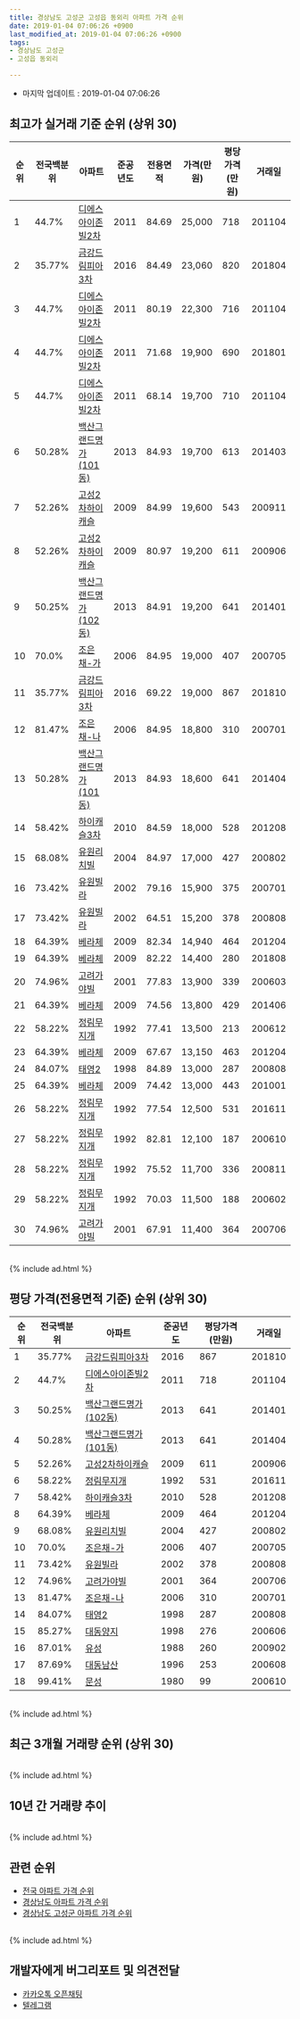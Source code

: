 ```yaml
---
title: 경상남도 고성군 고성읍 동외리 아파트 가격 순위
date: 2019-01-04 07:06:26 +0900
last_modified_at: 2019-01-04 07:06:26 +0900
tags:
- 경상남도 고성군
- 고성읍 동외리

---
```


* 마지막 업데이트 : 2019-01-04 07:06:26

## 최고가 실거래 기준 순위 (상위 30)


|순위|전국백분위|아파트|준공년도|전용면적|가격(만원)|평당가격(만원)|거래일|
|---|---|---|---|---|---|---|---|
|1|44.7%|[디에스아이존빌2차](https://search.naver.com/search.naver?query=%EA%B2%BD%EC%83%81%EB%82%A8%EB%8F%84+%EA%B3%A0%EC%84%B1%EA%B5%B0+%EA%B3%A0%EC%84%B1%EC%9D%8D+%EB%8F%99%EC%99%B8%EB%A6%AC+%EB%94%94%EC%97%90%EC%8A%A4%EC%95%84%EC%9D%B4%EC%A1%B4%EB%B9%8C2%EC%B0%A8)|2011|84.69|25,000|718|201104|
|2|35.77%|[금강드림피아3차](https://search.naver.com/search.naver?query=%EA%B2%BD%EC%83%81%EB%82%A8%EB%8F%84+%EA%B3%A0%EC%84%B1%EA%B5%B0+%EA%B3%A0%EC%84%B1%EC%9D%8D+%EB%8F%99%EC%99%B8%EB%A6%AC+%EA%B8%88%EA%B0%95%EB%93%9C%EB%A6%BC%ED%94%BC%EC%95%843%EC%B0%A8)|2016|84.49|23,060|820|201804|
|3|44.7%|[디에스아이존빌2차](https://search.naver.com/search.naver?query=%EA%B2%BD%EC%83%81%EB%82%A8%EB%8F%84+%EA%B3%A0%EC%84%B1%EA%B5%B0+%EA%B3%A0%EC%84%B1%EC%9D%8D+%EB%8F%99%EC%99%B8%EB%A6%AC+%EB%94%94%EC%97%90%EC%8A%A4%EC%95%84%EC%9D%B4%EC%A1%B4%EB%B9%8C2%EC%B0%A8)|2011|80.19|22,300|716|201104|
|4|44.7%|[디에스아이존빌2차](https://search.naver.com/search.naver?query=%EA%B2%BD%EC%83%81%EB%82%A8%EB%8F%84+%EA%B3%A0%EC%84%B1%EA%B5%B0+%EA%B3%A0%EC%84%B1%EC%9D%8D+%EB%8F%99%EC%99%B8%EB%A6%AC+%EB%94%94%EC%97%90%EC%8A%A4%EC%95%84%EC%9D%B4%EC%A1%B4%EB%B9%8C2%EC%B0%A8)|2011|71.68|19,900|690|201801|
|5|44.7%|[디에스아이존빌2차](https://search.naver.com/search.naver?query=%EA%B2%BD%EC%83%81%EB%82%A8%EB%8F%84+%EA%B3%A0%EC%84%B1%EA%B5%B0+%EA%B3%A0%EC%84%B1%EC%9D%8D+%EB%8F%99%EC%99%B8%EB%A6%AC+%EB%94%94%EC%97%90%EC%8A%A4%EC%95%84%EC%9D%B4%EC%A1%B4%EB%B9%8C2%EC%B0%A8)|2011|68.14|19,700|710|201104|
|6|50.28%|[백산그랜드명가(101동)](https://search.naver.com/search.naver?query=%EA%B2%BD%EC%83%81%EB%82%A8%EB%8F%84+%EA%B3%A0%EC%84%B1%EA%B5%B0+%EA%B3%A0%EC%84%B1%EC%9D%8D+%EB%8F%99%EC%99%B8%EB%A6%AC+%EB%B0%B1%EC%82%B0%EA%B7%B8%EB%9E%9C%EB%93%9C%EB%AA%85%EA%B0%80%28101%EB%8F%99%29)|2013|84.93|19,700|613|201403|
|7|52.26%|[고성2차하이캐슬](https://search.naver.com/search.naver?query=%EA%B2%BD%EC%83%81%EB%82%A8%EB%8F%84+%EA%B3%A0%EC%84%B1%EA%B5%B0+%EA%B3%A0%EC%84%B1%EC%9D%8D+%EB%8F%99%EC%99%B8%EB%A6%AC+%EA%B3%A0%EC%84%B12%EC%B0%A8%ED%95%98%EC%9D%B4%EC%BA%90%EC%8A%AC)|2009|84.99|19,600|543|200911|
|8|52.26%|[고성2차하이캐슬](https://search.naver.com/search.naver?query=%EA%B2%BD%EC%83%81%EB%82%A8%EB%8F%84+%EA%B3%A0%EC%84%B1%EA%B5%B0+%EA%B3%A0%EC%84%B1%EC%9D%8D+%EB%8F%99%EC%99%B8%EB%A6%AC+%EA%B3%A0%EC%84%B12%EC%B0%A8%ED%95%98%EC%9D%B4%EC%BA%90%EC%8A%AC)|2009|80.97|19,200|611|200906|
|9|50.25%|[백산그랜드명가(102동)](https://search.naver.com/search.naver?query=%EA%B2%BD%EC%83%81%EB%82%A8%EB%8F%84+%EA%B3%A0%EC%84%B1%EA%B5%B0+%EA%B3%A0%EC%84%B1%EC%9D%8D+%EB%8F%99%EC%99%B8%EB%A6%AC+%EB%B0%B1%EC%82%B0%EA%B7%B8%EB%9E%9C%EB%93%9C%EB%AA%85%EA%B0%80%28102%EB%8F%99%29)|2013|84.91|19,200|641|201401|
|10|70.0%|[조은채-가](https://search.naver.com/search.naver?query=%EA%B2%BD%EC%83%81%EB%82%A8%EB%8F%84+%EA%B3%A0%EC%84%B1%EA%B5%B0+%EA%B3%A0%EC%84%B1%EC%9D%8D+%EB%8F%99%EC%99%B8%EB%A6%AC+%EC%A1%B0%EC%9D%80%EC%B1%84-%EA%B0%80)|2006|84.95|19,000|407|200705|
|11|35.77%|[금강드림피아3차](https://search.naver.com/search.naver?query=%EA%B2%BD%EC%83%81%EB%82%A8%EB%8F%84+%EA%B3%A0%EC%84%B1%EA%B5%B0+%EA%B3%A0%EC%84%B1%EC%9D%8D+%EB%8F%99%EC%99%B8%EB%A6%AC+%EA%B8%88%EA%B0%95%EB%93%9C%EB%A6%BC%ED%94%BC%EC%95%843%EC%B0%A8)|2016|69.22|19,000|867|201810|
|12|81.47%|[조은채-나](https://search.naver.com/search.naver?query=%EA%B2%BD%EC%83%81%EB%82%A8%EB%8F%84+%EA%B3%A0%EC%84%B1%EA%B5%B0+%EA%B3%A0%EC%84%B1%EC%9D%8D+%EB%8F%99%EC%99%B8%EB%A6%AC+%EC%A1%B0%EC%9D%80%EC%B1%84-%EB%82%98)|2006|84.95|18,800|310|200701|
|13|50.28%|[백산그랜드명가(101동)](https://search.naver.com/search.naver?query=%EA%B2%BD%EC%83%81%EB%82%A8%EB%8F%84+%EA%B3%A0%EC%84%B1%EA%B5%B0+%EA%B3%A0%EC%84%B1%EC%9D%8D+%EB%8F%99%EC%99%B8%EB%A6%AC+%EB%B0%B1%EC%82%B0%EA%B7%B8%EB%9E%9C%EB%93%9C%EB%AA%85%EA%B0%80%28101%EB%8F%99%29)|2013|84.93|18,600|641|201404|
|14|58.42%|[하이캐슬3차](https://search.naver.com/search.naver?query=%EA%B2%BD%EC%83%81%EB%82%A8%EB%8F%84+%EA%B3%A0%EC%84%B1%EA%B5%B0+%EA%B3%A0%EC%84%B1%EC%9D%8D+%EB%8F%99%EC%99%B8%EB%A6%AC+%ED%95%98%EC%9D%B4%EC%BA%90%EC%8A%AC3%EC%B0%A8)|2010|84.59|18,000|528|201208|
|15|68.08%|[유원리치빌](https://search.naver.com/search.naver?query=%EA%B2%BD%EC%83%81%EB%82%A8%EB%8F%84+%EA%B3%A0%EC%84%B1%EA%B5%B0+%EA%B3%A0%EC%84%B1%EC%9D%8D+%EB%8F%99%EC%99%B8%EB%A6%AC+%EC%9C%A0%EC%9B%90%EB%A6%AC%EC%B9%98%EB%B9%8C)|2004|84.97|17,000|427|200802|
|16|73.42%|[유원빌라](https://search.naver.com/search.naver?query=%EA%B2%BD%EC%83%81%EB%82%A8%EB%8F%84+%EA%B3%A0%EC%84%B1%EA%B5%B0+%EA%B3%A0%EC%84%B1%EC%9D%8D+%EB%8F%99%EC%99%B8%EB%A6%AC+%EC%9C%A0%EC%9B%90%EB%B9%8C%EB%9D%BC)|2002|79.16|15,900|375|200701|
|17|73.42%|[유원빌라](https://search.naver.com/search.naver?query=%EA%B2%BD%EC%83%81%EB%82%A8%EB%8F%84+%EA%B3%A0%EC%84%B1%EA%B5%B0+%EA%B3%A0%EC%84%B1%EC%9D%8D+%EB%8F%99%EC%99%B8%EB%A6%AC+%EC%9C%A0%EC%9B%90%EB%B9%8C%EB%9D%BC)|2002|64.51|15,200|378|200808|
|18|64.39%|[베라체](https://search.naver.com/search.naver?query=%EA%B2%BD%EC%83%81%EB%82%A8%EB%8F%84+%EA%B3%A0%EC%84%B1%EA%B5%B0+%EA%B3%A0%EC%84%B1%EC%9D%8D+%EB%8F%99%EC%99%B8%EB%A6%AC+%EB%B2%A0%EB%9D%BC%EC%B2%B4)|2009|82.34|14,940|464|201204|
|19|64.39%|[베라체](https://search.naver.com/search.naver?query=%EA%B2%BD%EC%83%81%EB%82%A8%EB%8F%84+%EA%B3%A0%EC%84%B1%EA%B5%B0+%EA%B3%A0%EC%84%B1%EC%9D%8D+%EB%8F%99%EC%99%B8%EB%A6%AC+%EB%B2%A0%EB%9D%BC%EC%B2%B4)|2009|82.22|14,400|280|201808|
|20|74.96%|[고려가야빌](https://search.naver.com/search.naver?query=%EA%B2%BD%EC%83%81%EB%82%A8%EB%8F%84+%EA%B3%A0%EC%84%B1%EA%B5%B0+%EA%B3%A0%EC%84%B1%EC%9D%8D+%EB%8F%99%EC%99%B8%EB%A6%AC+%EA%B3%A0%EB%A0%A4%EA%B0%80%EC%95%BC%EB%B9%8C)|2001|77.83|13,900|339|200603|
|21|64.39%|[베라체](https://search.naver.com/search.naver?query=%EA%B2%BD%EC%83%81%EB%82%A8%EB%8F%84+%EA%B3%A0%EC%84%B1%EA%B5%B0+%EA%B3%A0%EC%84%B1%EC%9D%8D+%EB%8F%99%EC%99%B8%EB%A6%AC+%EB%B2%A0%EB%9D%BC%EC%B2%B4)|2009|74.56|13,800|429|201406|
|22|58.22%|[정림무지개](https://search.naver.com/search.naver?query=%EA%B2%BD%EC%83%81%EB%82%A8%EB%8F%84+%EA%B3%A0%EC%84%B1%EA%B5%B0+%EA%B3%A0%EC%84%B1%EC%9D%8D+%EB%8F%99%EC%99%B8%EB%A6%AC+%EC%A0%95%EB%A6%BC%EB%AC%B4%EC%A7%80%EA%B0%9C)|1992|77.41|13,500|213|200612|
|23|64.39%|[베라체](https://search.naver.com/search.naver?query=%EA%B2%BD%EC%83%81%EB%82%A8%EB%8F%84+%EA%B3%A0%EC%84%B1%EA%B5%B0+%EA%B3%A0%EC%84%B1%EC%9D%8D+%EB%8F%99%EC%99%B8%EB%A6%AC+%EB%B2%A0%EB%9D%BC%EC%B2%B4)|2009|67.67|13,150|463|201204|
|24|84.07%|[태영2](https://search.naver.com/search.naver?query=%EA%B2%BD%EC%83%81%EB%82%A8%EB%8F%84+%EA%B3%A0%EC%84%B1%EA%B5%B0+%EA%B3%A0%EC%84%B1%EC%9D%8D+%EB%8F%99%EC%99%B8%EB%A6%AC+%ED%83%9C%EC%98%812)|1998|84.89|13,000|287|200808|
|25|64.39%|[베라체](https://search.naver.com/search.naver?query=%EA%B2%BD%EC%83%81%EB%82%A8%EB%8F%84+%EA%B3%A0%EC%84%B1%EA%B5%B0+%EA%B3%A0%EC%84%B1%EC%9D%8D+%EB%8F%99%EC%99%B8%EB%A6%AC+%EB%B2%A0%EB%9D%BC%EC%B2%B4)|2009|74.42|13,000|443|201001|
|26|58.22%|[정림무지개](https://search.naver.com/search.naver?query=%EA%B2%BD%EC%83%81%EB%82%A8%EB%8F%84+%EA%B3%A0%EC%84%B1%EA%B5%B0+%EA%B3%A0%EC%84%B1%EC%9D%8D+%EB%8F%99%EC%99%B8%EB%A6%AC+%EC%A0%95%EB%A6%BC%EB%AC%B4%EC%A7%80%EA%B0%9C)|1992|77.54|12,500|531|201611|
|27|58.22%|[정림무지개](https://search.naver.com/search.naver?query=%EA%B2%BD%EC%83%81%EB%82%A8%EB%8F%84+%EA%B3%A0%EC%84%B1%EA%B5%B0+%EA%B3%A0%EC%84%B1%EC%9D%8D+%EB%8F%99%EC%99%B8%EB%A6%AC+%EC%A0%95%EB%A6%BC%EB%AC%B4%EC%A7%80%EA%B0%9C)|1992|82.81|12,100|187|200610|
|28|58.22%|[정림무지개](https://search.naver.com/search.naver?query=%EA%B2%BD%EC%83%81%EB%82%A8%EB%8F%84+%EA%B3%A0%EC%84%B1%EA%B5%B0+%EA%B3%A0%EC%84%B1%EC%9D%8D+%EB%8F%99%EC%99%B8%EB%A6%AC+%EC%A0%95%EB%A6%BC%EB%AC%B4%EC%A7%80%EA%B0%9C)|1992|75.52|11,700|336|200811|
|29|58.22%|[정림무지개](https://search.naver.com/search.naver?query=%EA%B2%BD%EC%83%81%EB%82%A8%EB%8F%84+%EA%B3%A0%EC%84%B1%EA%B5%B0+%EA%B3%A0%EC%84%B1%EC%9D%8D+%EB%8F%99%EC%99%B8%EB%A6%AC+%EC%A0%95%EB%A6%BC%EB%AC%B4%EC%A7%80%EA%B0%9C)|1992|70.03|11,500|188|200602|
|30|74.96%|[고려가야빌](https://search.naver.com/search.naver?query=%EA%B2%BD%EC%83%81%EB%82%A8%EB%8F%84+%EA%B3%A0%EC%84%B1%EA%B5%B0+%EA%B3%A0%EC%84%B1%EC%9D%8D+%EB%8F%99%EC%99%B8%EB%A6%AC+%EA%B3%A0%EB%A0%A4%EA%B0%80%EC%95%BC%EB%B9%8C)|2001|67.91|11,400|364|200706|


<br>
{% include ad.html %}
<br>

## 평당 가격(전용면적 기준) 순위 (상위 30)


|순위|전국백분위|아파트|준공년도|평당가격(만원)|거래일|
|---|---|---|---|---|---|
|1|35.77%|[금강드림피아3차](https://search.naver.com/search.naver?query=%EA%B2%BD%EC%83%81%EB%82%A8%EB%8F%84+%EA%B3%A0%EC%84%B1%EA%B5%B0+%EA%B3%A0%EC%84%B1%EC%9D%8D+%EB%8F%99%EC%99%B8%EB%A6%AC+%EA%B8%88%EA%B0%95%EB%93%9C%EB%A6%BC%ED%94%BC%EC%95%843%EC%B0%A8)|2016|867|201810|
|2|44.7%|[디에스아이존빌2차](https://search.naver.com/search.naver?query=%EA%B2%BD%EC%83%81%EB%82%A8%EB%8F%84+%EA%B3%A0%EC%84%B1%EA%B5%B0+%EA%B3%A0%EC%84%B1%EC%9D%8D+%EB%8F%99%EC%99%B8%EB%A6%AC+%EB%94%94%EC%97%90%EC%8A%A4%EC%95%84%EC%9D%B4%EC%A1%B4%EB%B9%8C2%EC%B0%A8)|2011|718|201104|
|3|50.25%|[백산그랜드명가(102동)](https://search.naver.com/search.naver?query=%EA%B2%BD%EC%83%81%EB%82%A8%EB%8F%84+%EA%B3%A0%EC%84%B1%EA%B5%B0+%EA%B3%A0%EC%84%B1%EC%9D%8D+%EB%8F%99%EC%99%B8%EB%A6%AC+%EB%B0%B1%EC%82%B0%EA%B7%B8%EB%9E%9C%EB%93%9C%EB%AA%85%EA%B0%80%28102%EB%8F%99%29)|2013|641|201401|
|4|50.28%|[백산그랜드명가(101동)](https://search.naver.com/search.naver?query=%EA%B2%BD%EC%83%81%EB%82%A8%EB%8F%84+%EA%B3%A0%EC%84%B1%EA%B5%B0+%EA%B3%A0%EC%84%B1%EC%9D%8D+%EB%8F%99%EC%99%B8%EB%A6%AC+%EB%B0%B1%EC%82%B0%EA%B7%B8%EB%9E%9C%EB%93%9C%EB%AA%85%EA%B0%80%28101%EB%8F%99%29)|2013|641|201404|
|5|52.26%|[고성2차하이캐슬](https://search.naver.com/search.naver?query=%EA%B2%BD%EC%83%81%EB%82%A8%EB%8F%84+%EA%B3%A0%EC%84%B1%EA%B5%B0+%EA%B3%A0%EC%84%B1%EC%9D%8D+%EB%8F%99%EC%99%B8%EB%A6%AC+%EA%B3%A0%EC%84%B12%EC%B0%A8%ED%95%98%EC%9D%B4%EC%BA%90%EC%8A%AC)|2009|611|200906|
|6|58.22%|[정림무지개](https://search.naver.com/search.naver?query=%EA%B2%BD%EC%83%81%EB%82%A8%EB%8F%84+%EA%B3%A0%EC%84%B1%EA%B5%B0+%EA%B3%A0%EC%84%B1%EC%9D%8D+%EB%8F%99%EC%99%B8%EB%A6%AC+%EC%A0%95%EB%A6%BC%EB%AC%B4%EC%A7%80%EA%B0%9C)|1992|531|201611|
|7|58.42%|[하이캐슬3차](https://search.naver.com/search.naver?query=%EA%B2%BD%EC%83%81%EB%82%A8%EB%8F%84+%EA%B3%A0%EC%84%B1%EA%B5%B0+%EA%B3%A0%EC%84%B1%EC%9D%8D+%EB%8F%99%EC%99%B8%EB%A6%AC+%ED%95%98%EC%9D%B4%EC%BA%90%EC%8A%AC3%EC%B0%A8)|2010|528|201208|
|8|64.39%|[베라체](https://search.naver.com/search.naver?query=%EA%B2%BD%EC%83%81%EB%82%A8%EB%8F%84+%EA%B3%A0%EC%84%B1%EA%B5%B0+%EA%B3%A0%EC%84%B1%EC%9D%8D+%EB%8F%99%EC%99%B8%EB%A6%AC+%EB%B2%A0%EB%9D%BC%EC%B2%B4)|2009|464|201204|
|9|68.08%|[유원리치빌](https://search.naver.com/search.naver?query=%EA%B2%BD%EC%83%81%EB%82%A8%EB%8F%84+%EA%B3%A0%EC%84%B1%EA%B5%B0+%EA%B3%A0%EC%84%B1%EC%9D%8D+%EB%8F%99%EC%99%B8%EB%A6%AC+%EC%9C%A0%EC%9B%90%EB%A6%AC%EC%B9%98%EB%B9%8C)|2004|427|200802|
|10|70.0%|[조은채-가](https://search.naver.com/search.naver?query=%EA%B2%BD%EC%83%81%EB%82%A8%EB%8F%84+%EA%B3%A0%EC%84%B1%EA%B5%B0+%EA%B3%A0%EC%84%B1%EC%9D%8D+%EB%8F%99%EC%99%B8%EB%A6%AC+%EC%A1%B0%EC%9D%80%EC%B1%84-%EA%B0%80)|2006|407|200705|
|11|73.42%|[유원빌라](https://search.naver.com/search.naver?query=%EA%B2%BD%EC%83%81%EB%82%A8%EB%8F%84+%EA%B3%A0%EC%84%B1%EA%B5%B0+%EA%B3%A0%EC%84%B1%EC%9D%8D+%EB%8F%99%EC%99%B8%EB%A6%AC+%EC%9C%A0%EC%9B%90%EB%B9%8C%EB%9D%BC)|2002|378|200808|
|12|74.96%|[고려가야빌](https://search.naver.com/search.naver?query=%EA%B2%BD%EC%83%81%EB%82%A8%EB%8F%84+%EA%B3%A0%EC%84%B1%EA%B5%B0+%EA%B3%A0%EC%84%B1%EC%9D%8D+%EB%8F%99%EC%99%B8%EB%A6%AC+%EA%B3%A0%EB%A0%A4%EA%B0%80%EC%95%BC%EB%B9%8C)|2001|364|200706|
|13|81.47%|[조은채-나](https://search.naver.com/search.naver?query=%EA%B2%BD%EC%83%81%EB%82%A8%EB%8F%84+%EA%B3%A0%EC%84%B1%EA%B5%B0+%EA%B3%A0%EC%84%B1%EC%9D%8D+%EB%8F%99%EC%99%B8%EB%A6%AC+%EC%A1%B0%EC%9D%80%EC%B1%84-%EB%82%98)|2006|310|200701|
|14|84.07%|[태영2](https://search.naver.com/search.naver?query=%EA%B2%BD%EC%83%81%EB%82%A8%EB%8F%84+%EA%B3%A0%EC%84%B1%EA%B5%B0+%EA%B3%A0%EC%84%B1%EC%9D%8D+%EB%8F%99%EC%99%B8%EB%A6%AC+%ED%83%9C%EC%98%812)|1998|287|200808|
|15|85.27%|[대동양지](https://search.naver.com/search.naver?query=%EA%B2%BD%EC%83%81%EB%82%A8%EB%8F%84+%EA%B3%A0%EC%84%B1%EA%B5%B0+%EA%B3%A0%EC%84%B1%EC%9D%8D+%EB%8F%99%EC%99%B8%EB%A6%AC+%EB%8C%80%EB%8F%99%EC%96%91%EC%A7%80)|1998|276|200606|
|16|87.01%|[유성](https://search.naver.com/search.naver?query=%EA%B2%BD%EC%83%81%EB%82%A8%EB%8F%84+%EA%B3%A0%EC%84%B1%EA%B5%B0+%EA%B3%A0%EC%84%B1%EC%9D%8D+%EB%8F%99%EC%99%B8%EB%A6%AC+%EC%9C%A0%EC%84%B1)|1988|260|200902|
|17|87.69%|[대동남산](https://search.naver.com/search.naver?query=%EA%B2%BD%EC%83%81%EB%82%A8%EB%8F%84+%EA%B3%A0%EC%84%B1%EA%B5%B0+%EA%B3%A0%EC%84%B1%EC%9D%8D+%EB%8F%99%EC%99%B8%EB%A6%AC+%EB%8C%80%EB%8F%99%EB%82%A8%EC%82%B0)|1996|253|200608|
|18|99.41%|[문성](https://search.naver.com/search.naver?query=%EA%B2%BD%EC%83%81%EB%82%A8%EB%8F%84+%EA%B3%A0%EC%84%B1%EA%B5%B0+%EA%B3%A0%EC%84%B1%EC%9D%8D+%EB%8F%99%EC%99%B8%EB%A6%AC+%EB%AC%B8%EC%84%B1)|1980|99|200610|


<br>
{% include ad.html %}
<br>

## 최근 3개월 거래량 순위 (상위 30)


<div style="width:100%;">
    <canvas id="deal_count_ranking" height="250"></canvas>
</div>


<script>
new Chart(document.getElementById("deal_count_ranking"), {
    type: 'horizontalBar',
    data: {
        labels: ['디에스아이존빌2차', '정림무지개', '대동남산', '유원리치빌'],
        datasets: [{
            label: '실거래 수',
            data: [3, 2, 1, 1],
            borderColor: "rgba(255, 0, 128, 1)",
            backgroundColor: "rgba(255, 0, 128, 0.5)",
            fill: false,
        }]
    },
    options: {
        responsive: true,
        title: {
            display: true,
            text: '최근 3개월 거래량 순위'
        },
        tooltips: {
            mode: 'index',
            intersect: false,
            callbacks: {
                title: function(tooltipItems, data) {
                    return "실거래 수:";
                },
                label: function(tooltipItem, data) {
                    return data.labels[tooltipItem.index] + ": " + tooltipItem.xLabel;
                }
            }
        },
        hover: {
            mode: 'nearest',
            intersect: true
        },
        scales: {
            xAxes: [{
                display: true,
                scaleLabel: {
                    display: true,
                    labelString: '실거래 수'
                },
                ticks: {
                    suggestedMin: 0,
                }
            }],
            yAxes: [{
                display: true,
                ticks: {
                    autoSkip: false,
                    callback: function(value, index, values) {
                        if (value.length > 15)
                            return value.substr(0, 13) + "...";
                        else
                            return value;
                    }
                },
                scaleLabel: {
                    display: false,
                }
            }]
        }
    }
});

</script>


<br>
{% include ad.html %}
<br>

## 10년 간 거래량 추이


<div style="width:100%;">
    <canvas id="deal_progress" height="250"></canvas>
</div>

<script>
new Chart(document.getElementById("deal_progress"), {
    type: 'line',
    data: {
        labels: ['200901','200902','200903','200904','200905','200906','200907','200908','200909','200910','200911','200912','201001','201002','201003','201004','201005','201006','201007','201008','201009','201010','201011','201012','201101','201102','201103','201104','201105','201106','201107','201108','201109','201110','201111','201112','201201','201202','201203','201204','201205','201206','201207','201208','201209','201210','201211','201212','201301','201302','201303','201304','201305','201306','201307','201308','201309','201310','201311','201312','201401','201402','201403','201404','201405','201406','201407','201408','201409','201410','201411','201412','201501','201502','201503','201504','201505','201506','201507','201508','201509','201510','201511','201512','201601','201602','201603','201604','201605','201606','201607','201608','201609','201610','201611','201612','201701','201702','201703','201704','201705','201706','201707','201708','201709','201710','201711','201712','201801','201802','201803','201804','201805','201806','201807','201808','201809','201810','201811','201812','201901'],
        datasets: [{
            label: '실거래 수',
            pointRadius: 1,
            data: [3, 2, 3, 10, 6, 15, 7, 9, 14, 8, 10, 3, 7, 8, 11, 13, 4, 8, 6, 7, 4, 4, 7, 6, 5, 6, 24, 38, 24, 22, 14, 20, 15, 14, 15, 10, 8, 15, 14, 13, 9, 6, 1, 1, 8, 8, 10, 5, 4, 5, 6, 6, 12, 12, 2, 8, 8, 8, 8, 14, 7, 11, 16, 13, 6, 12, 9, 6, 2, 13, 7, 9, 11, 4, 12, 6, 5, 5, 7, 6, 8, 10, 4, 7, 5, 18, 9, 9, 3, 6, 3, 2, 9, 12, 7, 5, 4, 6, 5, 2, 3, 9, 5, 4, 5, 2, 2, 3, 6, 3, 5, 4, 3, 4, 2, 3, 4, 3, 4, 3, 0],
            borderColor: "rgba(255, 201, 14, 1)",
            backgroundColor: "rgba(255, 201, 14, 0.5)",
            fill: true,
        }]
    },
    options: {
        responsive: true,
        title: {
            display: true,
            text: '10년간 거래량 추이'
        },
        tooltips: {
            mode: 'index',
            intersect: false,
        },
        hover: {
            mode: 'nearest',
            intersect: true
        },
        scales: {
            xAxes: [{
                display: true,
                scaleLabel: {
                    display: true,
                    labelString: '년/월'
                }
            }],
            yAxes: [{
                display: true,
                ticks: {
                    suggestedMin: 0,
                },
                scaleLabel: {
                    display: true,
                    labelString: '실거래 수'
                }
            }]
        }
    }
});

</script>


<br>
{% include ad.html %}
<br>

## 관련 순위

- [전국 아파트 가격 순위](https://inasie.github.io/apt-ranking/전국)
- [경상남도 아파트 가격 순위](https://inasie.github.io/apt-ranking/경상남도)
- [경상남도 고성군 아파트 가격 순위](https://inasie.github.io/apt-ranking/경상남도-고성군)


<br>
{% include ad.html %}
<br>

## 개발자에게 버그리포트 및 의견전달

- [카카오톡 오픈채팅](https://open.kakao.com/o/gLJUAP4)
- [텔레그램](https://t.me/inasie)

